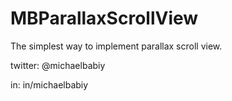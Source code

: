 MBParallaxScrollView
====================

The simplest way to implement parallax scroll view.

twitter: @michaelbabiy

in: in/michaelbabiy
